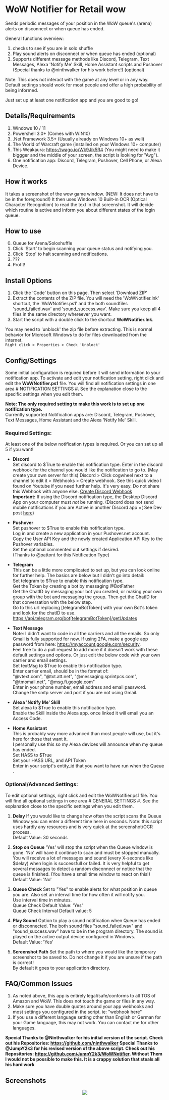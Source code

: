 
# WoW Notifier for Retail wow
Sends periodic messages of your position in the WoW queue's (arena) alerts on disconnect or when queue has ended.

General functions overview:
1. checks to see if you are in solo shuffle
2. Play sound alerts on disconnect or when queue has ended (optional)
3. Supports different message methods like Discord, Telegram, Text Messages, Alexa 'Notify Me' Skill, Home Assistant scripts and Pushover (Special thanks to @ninthwalker for his work before!) (optional)
  
Note: This does not interact with the game at any level or in any way.  
Default settings should work for most people and offer a high probability of being informed.

Just set up at least one notification app and you are good to go!  

## Details/Requirements
1. Windows 10 / 11
2. Powershell 3.0+ (Comes with WIN10)
3. .Net Framework 3.5+ (Usually already on Windows 10+ as well)
4. The World of Warcraft game (installed on your Windows 10+ computer)
5. This Weakaura: https://wago.io/Wk9Jik5R4 (You might need to make it biggger and the middle of your screen, the script is looking for "Avg").
6. One notification app: Discord, Telegram, Pushover, Cell Phone, or Alexa Device.

## How it works
It takes a screenshot of the wow game window. (NEW: It does not have to be in the foreground!)
It then uses Windows 10 Built-in OCR (Optical Character Recognition) to read the text in that screenshot. It will decide which routine is active and inform you about different states of the login queue.

## How to use
0. Queue for Arena/Soloshuffle
1. Click 'Start' to begin scanning your queue status and notifying you.
2. Click 'Stop' to halt scanning and notifications.
3. ???
4. Profit!
  
## Install Options  

1. Click the 'Code' button on this page. Then select 'Download ZIP'  
2. Extract the contents of the ZIP file. You will need the 'WoWNotifier.lnk' shortcut, the 'WoWNotifier.ps1' and the both soundfiles 'sound_failed.wav' and 'sound_success.wav'. Make sure you keep all 4 files in the same directory whereever you want. 
3. Start the script with a double click to the shortcut **WoWNotifier.lnk**.

You may need to 'unblock' the zip file before extracting. This is normal behavior for Microsoft Windows to do for files downloaded from the internet.  
`Right click > Properties > Check 'Unblock'`

## Config/Settings  
Some initial configuration is required before it will send information to your notification app.
To activate and edit your notification setting, right click and edit the **WoWNotifier.ps1** file. You will find all notification settings in one area # NOTIFICATION SETTINGS #. See the explanation close to the specific settings when you edit them.

**Note: The only required setting to make this work is to set up one notification type.**  
Currently supported Notification apps are: Discord, Telegram, Pushover, Text Messages, Home Assistant and the Alexa 'Notify Me' Skill.  

### Required Settings:  
At least one of the below notification types is required. Or you can set up all 5 if you want!  

* **Discord**  
Set discord to $True to enable this notification type.
Enter in the discord webhook for the channel you would like the notification to go to. (May create your own server for this) 
Discord > Click cogwheel next to a channel to edit it > Webhooks > Create webhook.
See this quick video I found on Youtube if you need further help. It's very easy. Do not share this Webhook with anyone else.
[Create Discord Webhook](https://www.youtube.com/watch?v=zxi926qhP7w)  
**Important:** If using the Discord notification type, the Desktop Discord App on your computer must *not* be running. (Discord does not send mobile notifications if you are Active in another Discord app =( See Dev post [here](https://twitter.com/discordapp/status/720723876934582272))

* **Pushover**  
Set pushover to $True to enable this notification type.  
Log in and create a new application in your Pushover.net account.  
Copy the User API Key and the newly created Application API Key to the Pushover variables.  
Set the optional commented out settings if desired.  
(Thanks to @pattont for this Notification Type)    

* **Telegram**  
This can be a little more complicated to set up, but you can look online for further help. The basics are below but I didn't go into detail:  
Set telegram to $True to enable this notification type.  
Get the Token by creating a bot by messaging @BotFather  
Get the ChatID by messaging your bot you created, or making your own group with the bot and messaging the group. Then get the ChatID for that conversation with the below step.  
Go to this url replacing [telegramBotToken] with your own Bot's token and look for the chatID to use. 
https://api.telegram.org/bot[telegramBotToken]/getUpdates

* **Text Message**  
Note: I didn't want to code in all the carriers and all the emails. So only Gmail is fully supported for now. If using 2FA, make a google app password from here: https://myaccount.google.com/security.  
Feel free to do a pull request to add more if it doesn't work with these default settings and options. Or just edit the below code with your own carrier and email settings.  
Set textMsg to $True  to enable this notification type.  
Enter carrier email, should be in the format of:  
"@vtext.com", "@txt.att.net", "@messaging.sprintpcs.com", "@tmomail.net", "@msg.fi.google.com"  
Enter in your phone number, email address and email password.  
Change the smtp server and port if you are not using Gmail.  

* **Alexa 'Notify Me' Skill**  
Set alexa to $True to enable this notification type.  
Enable the Skill inside the Alexa app. once linked it will email you an Access Code.  

* **Home Assistant**  
This is probably way more advanced than most people will use, but it's here for those that want it.  
I personally use this so my Alexa devices will announce when my queue has ended.  
Set HASS to $True  
Set your HASS URL, and API Token  
Enter in your script's entity_id that you want to have run when the Queue .

### Optional/Advanced Settings:  

To edit optional settings, right click and edit the WoWNotifier.ps1 file. You will find all optional settings in one area # GENERAL SETTINGS #. See the explanation close to the specific settings when you edit them.

1. **Delay**
If you would like to change how often the script scans the Queue Window you can enter a different time here in seconds.
Note: this script uses hardly any resources and is very quick at the screenshot/OCR process.  
Default Value: 30 seconds 

2. **Stop on Queue**
'Yes' will stop the script when the Queue window is gone. 'No' will have it continue to scan and must be stopped manually.
You will receive a lot of messages and sound (every X-seconds like $delay) when login is successfull or failed. It is very helpful to get several messages to detect a random disconnect or notice that the queue is finished. (You have a small time window to react on this!)  
Default Value: 'No'

3. **Queue Check**
Set to "Yes" to enable alerts for what position in queue you are. Also set an interval time for how often it will notify you.  
Use interval time in minutes.  
Queue Check Default Value: 'Yes'  
Queue Check Interval Default value: 5

4. **Play Sound**
Option to play a sound notification when Queue has ended or disconnected. The both sound files "sound_failed.wav" and "sound_success.wav" have to be in the program directory. The sound is played on the active output device configured in Windows.  
Default Value: 'Yes'

5. **Screenshot Path**
Set the path to where you would like the temporary screenshot to be saved to. Do not change it if you are unsure if the path is correct!  
By default it goes to your application directory.  
  
## FAQ/Common Issues  
1. As noted above, this app is entirely legal/safe/conforms to all TOS of Amazon and WoW. This does not touch the game or files in any way.  
2. Make sure you have double quotes around your app webhooks and most settings you configured in the script. ie: "webhook here"  
3. If you use a different language setting other than English or German for your Game language, this may not work. You can contact me for other languages. 

**Special Thanks to @Ninthwalker for his initial version of the script. Check out his Repositories: https://github.com/ninthwalker**
**Special Thanks to @JumpY2k3 for his revised version of the above script. Check out his Repositories: https://github.com/JumpY2k3/WoWNotifier. Without Them I would not be possible to make this. It is a crappy solution that steals all his hard work**

## Screenshots
<p align="center">
  <img src="https://user-images.githubusercontent.com/16124598/193568545-52cb03fb-77fc-4524-9268-b42ca56465d1.png">
</p>
